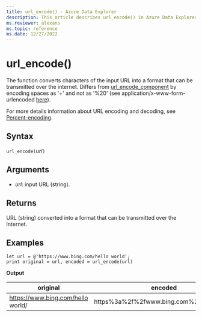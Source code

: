 ```yaml
---
title: url_encode() - Azure Data Explorer
description: This article describes url_encode() in Azure Data Explorer.
ms.reviewer: alexans
ms.topic: reference
ms.date: 12/27/2022
---
```

# url_encode()

The function converts characters of the input URL into a format that can be transmitted over the internet.
Differs from [url_encode_component](./urlencodecomponentfunction.md) by encoding spaces as '+' and not as '%20' (see application/x-www-form-urlencoded [here](https://en.wikipedia.org/wiki/Percent-encoding)).

For more details information about URL encoding and decoding, see [Percent-encoding](https://en.wikipedia.org/wiki/Percent-encoding).

## Syntax

`url_encode(`*url*`)`

## Arguments

* *url*: input URL (string).

## Returns

URL (string) converted into a format that can be transmitted over the Internet.

## Examples

```kusto
let url = @'https://www.bing.com/hello world';
print original = url, encoded = url_encode(url)
```

**Output**

|original|encoded|
|---|---|
|https://www.bing.com/hello world/|https%3a%2f%2fwww.bing.com%2fhello+world|
